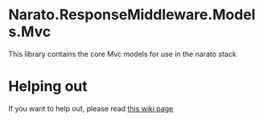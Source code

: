 # Narato.ResponseMiddleware.Models.Mvc
This library contains the core Mvc models for use in the narato stack

# Helping out

If you want to help out, please read [this wiki page](https://github.com/Narato/Narato.ResponseMiddleware.Models/wiki/Helping-out)